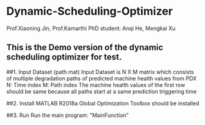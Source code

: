 Dynamic-Scheduling-Optimizer
===
Prof.Xiaoning Jin, Prof.Kamarthi
PhD student: Anqi He, Mengkai Xu

This is the Demo version of the dynamic scheduling optimizer for test. 
--

##1. Input Dataset (path.mat)
Input Dataset is N X M matrix which consists of multiple degradation paths of predicted machine health values from PDX
N: Time index
M: Path index
The machine health values of the first row should be same because all paths start at a same prediction triggering time

##2. Install
MATLAB R2018a
Global Optimization Toolbox should be installed

##3. Run
Run the main program: "MainFunction"


